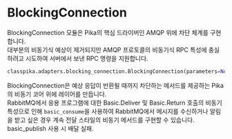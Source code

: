 # BlockingConnection

BlockingConnection 모듈은 Pika의 핵심 드라이버인 AMQP 위에 차단 체계를 구현합니다.  
대부분의 비동기식 예상이 제거되지만 AMQP 프로토콜의 비동기식 RPC 특성에 충실하려고 시도하여 서버에서 보낸 RPC 명령을 지원합니다.

```python
classpika.adapters.blocking_connection.BlockingConnection(parameters=None, _impl_class=None)[source]
```
BlockingConnection은 예상 응답이 반환될 때까지 차단하는 메서드를 제공하는 Pika의 비동기 코어 위에 레이어를 만듭니다.  
RabbitMQ에서 응용 프로그램에 대한 Basic.Deliver 및 Basic.Return 호출의 비동기 특성으로 인해 `basic_consume`을 사용하여 RabbitMQ에서 메시지를 수신하거나 알림을 받고 싶은 경우 계속 전달 스타일의 비동기 메서드를 구현할 수 있습니다.  
basic_publish 사용 시 배달 실패.
